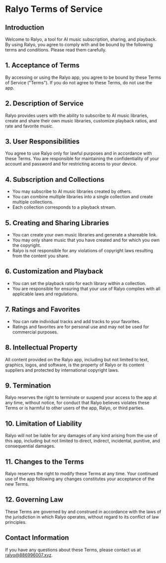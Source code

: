 # Ralyo Terms of Service

## Introduction

Welcome to Ralyo, a tool for AI music subscription, sharing, and playback. By using Ralyo, you agree to comply with and be bound by the following terms and conditions. Please read them carefully.

## 1. Acceptance of Terms

By accessing or using the Ralyo app, you agree to be bound by these Terms of Service ("Terms"). If you do not agree to these Terms, do not use the app.

## 2. Description of Service

Ralyo provides users with the ability to subscribe to AI music libraries, create and share their own music libraries, customize playback ratios, and rate and favorite music. 

## 3. User Responsibilities

You agree to use Ralyo only for lawful purposes and in accordance with these Terms. You are responsible for maintaining the confidentiality of your account and password and for restricting access to your device.

## 4. Subscription and Collections

- You may subscribe to AI music libraries created by others.
- You can combine multiple libraries into a single collection and create multiple collections.
- Each collection corresponds to a playback stream.

## 5. Creating and Sharing Libraries

- You can create your own music libraries and generate a shareable link.
- You may only share music that you have created and for which you own the copyright. 
- Ralyo is not responsible for any violations of copyright laws resulting from the content you share.

## 6. Customization and Playback

- You can set the playback ratio for each library within a collection.
- You are responsible for ensuring that your use of Ralyo complies with all applicable laws and regulations.

## 7. Ratings and Favorites

- You can rate individual tracks and add tracks to your favorites.
- Ratings and favorites are for personal use and may not be used for commercial purposes.

## 8. Intellectual Property

All content provided on the Ralyo app, including but not limited to text, graphics, logos, and software, is the property of Ralyo or its content suppliers and protected by international copyright laws.

## 9. Termination

Ralyo reserves the right to terminate or suspend your access to the app at any time, without notice, for conduct that Ralyo believes violates these Terms or is harmful to other users of the app, Ralyo, or third parties.

## 10. Limitation of Liability

Ralyo will not be liable for any damages of any kind arising from the use of this app, including but not limited to direct, indirect, incidental, punitive, and consequential damages.

## 11. Changes to the Terms

Ralyo reserves the right to modify these Terms at any time. Your continued use of the app following any changes constitutes your acceptance of the new Terms.

## 12. Governing Law

These Terms are governed by and construed in accordance with the laws of the jurisdiction in which Ralyo operates, without regard to its conflict of law principles.

## Contact Information

If you have any questions about these Terms, please contact us at ralyo@886996007.xyz.
